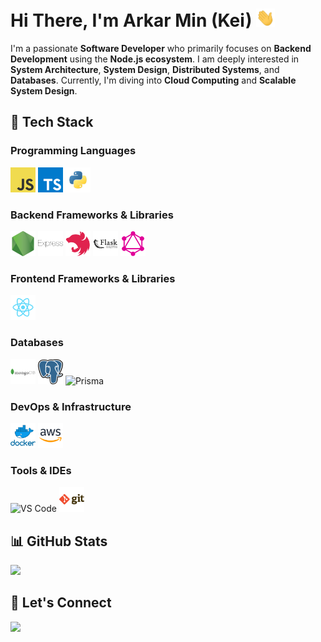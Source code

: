 # Hi There, I'm Arkar Min (Kei) <img src="https://raw.githubusercontent.com/ABSphreak/ABSphreak/master/gifs/Hi.gif" width="30px">

I'm a passionate **Software Developer** who primarily focuses on **Backend Development** using the **Node.js ecosystem**. I am deeply interested in **System Architecture**, **System Design**, **Distributed Systems**, and **Databases**. Currently, I'm diving into **Cloud Computing** and **Scalable System Design**.

## 🚀 Tech Stack

### **Programming Languages**
<p>
  <img alt="JavaScript" title="JavaScript" width="40px" src="https://raw.githubusercontent.com/github/explore/master/topics/javascript/javascript.png"> 
  <img alt="TypeScript" title="TypeScript" width="40px" src="https://raw.githubusercontent.com/github/explore/main/topics/typescript/typescript.png"> 
  <img alt="Python" title="Python" width="40px" src="https://raw.githubusercontent.com/github/explore/main/topics/python/python.png"> 
</p>

### **Backend Frameworks & Libraries**
<p>
  <img title="Node.js" alt="Node.js" width="40px" src="https://raw.githubusercontent.com/github/explore/main/topics/nodejs/nodejs.png"> 
  <img title="Express.js" alt="Express.js" width="40px" src="https://raw.githubusercontent.com/github/explore/master/topics/express/express.png"> 
  <img title="NestJS" alt="NestJS" width="40px" src="https://raw.githubusercontent.com/github/explore/master/topics/nestjs/nestjs.png"> 
  <img title="Flask" alt="Flask" width="40px" src="https://raw.githubusercontent.com/github/explore/master/topics/flask/flask.png"> 
  <img title="GraphQL" alt="GraphQL" width="40px" src="https://raw.githubusercontent.com/github/explore/master/topics/graphql/graphql.png"> 
</p>

### **Frontend Frameworks & Libraries**
<p>
  <img title="React" alt="React" width="40px" src="https://raw.githubusercontent.com/github/explore/master/topics/react/react.png"> 
</p>

### **Databases**
<p>
  <img title="MongoDB" alt="MongoDB" width="40px" src="https://raw.githubusercontent.com/github/explore/master/topics/mongodb/mongodb.png"> 
  <img title="PostgreSQL" alt="PostgreSQL" width="40px" src="https://raw.githubusercontent.com/github/explore/master/topics/postgresql/postgresql.png"> 
  <img title="Prisma" alt="Prisma" width="40px" src="https://avatars.githubusercontent.com/u/17219288?s=200&v=4"> 
</p>

### **DevOps & Infrastructure**
<p>
  <img title="Docker" alt="Docker" width="40px" src="https://raw.githubusercontent.com/github/explore/master/topics/docker/docker.png"> 
  <img title="AWS" alt="AWS" width="40px" src="https://raw.githubusercontent.com/github/explore/main/topics/aws/aws.png"> 
</p>

### **Tools & IDEs**
<p>
  <img title="VS Code" alt="VS Code" width="40px" src="https://img.icons8.com/fluent/48/000000/visual-studio-code-2019.png"> 
  <img title="Git" alt="Git" width="40px" src="https://raw.githubusercontent.com/github/explore/master/topics/git/git.png"> 
</p>

## 📊 GitHub Stats
<p>
  <img src="https://github-readme-stats.vercel.app/api?username=Kei-K23&show_icons=true&theme=radical&include_all_commits=true">
</p>

## 🤝 Let's Connect
<p>
  <a href="https://www.linkedin.com/in/arkar-min-97410b308/"><img src="https://cdn2.iconfinder.com/data/icons/social-media-2285/512/1_Linkedin_unofficial_colored_svg-128.png" width="40"></a>
</p>

